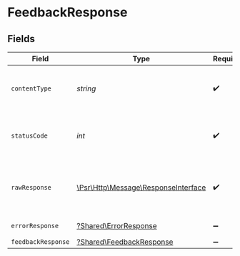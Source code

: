 # FeedbackResponse


## Fields

| Field                                                                                                        | Type                                                                                                         | Required                                                                                                     | Description                                                                                                  |
| ------------------------------------------------------------------------------------------------------------ | ------------------------------------------------------------------------------------------------------------ | ------------------------------------------------------------------------------------------------------------ | ------------------------------------------------------------------------------------------------------------ |
| `contentType`                                                                                                | *string*                                                                                                     | :heavy_check_mark:                                                                                           | HTTP response content type for this operation                                                                |
| `statusCode`                                                                                                 | *int*                                                                                                        | :heavy_check_mark:                                                                                           | HTTP response status code for this operation                                                                 |
| `rawResponse`                                                                                                | [\Psr\Http\Message\ResponseInterface](https://www.php-fig.org/psr/psr-7/#33-psrhttpmessageresponseinterface) | :heavy_check_mark:                                                                                           | Raw HTTP response; suitable for custom response parsing                                                      |
| `errorResponse`                                                                                              | [?Shared\ErrorResponse](../../Models/Shared/ErrorResponse.md)                                                | :heavy_minus_sign:                                                                                           | Bad Request                                                                                                  |
| `feedbackResponse`                                                                                           | [?Shared\FeedbackResponse](../../Models/Shared/FeedbackResponse.md)                                          | :heavy_minus_sign:                                                                                           | OK                                                                                                           |
